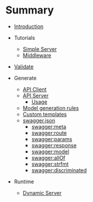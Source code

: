 # Summary

- [Introduction](README.md)
- Tutorials

    - [Simple Server](docs/tutorial/todo-list.md)
    - [Middleware](docs/use/middleware.md)

- [Validate](docs/usage/validate.md)

- Generate

  - [API Client](docs/generate/client.md)
  - [API Server](docs/generate/server.md)
    - [Usage](docs/use/server.md)
  - [Model generation rules](docs/use/schemas.md)
  - [Custom templates](docs/generate/templates.md)
  - [swagger.json](docs/generate/spec.md)
    - [swagger:meta](docs/generate/spec/meta.md)
    - [swagger:route](docs/generate/spec/route.md)
    - [swagger:params](docs/generate/spec/params.md)
    - [swagger:response](docs/generate/spec/response.md)
    - [swagger:model](docs/generate/spec/model.md)
    - [swagger:allOf](docs/generate/spec/allOf.md)
    - [swagger:strfmt](docs/generate/spec/strfmt.md)
    - [swagger:discriminated](docs/generate/spec/discriminated.md)


- Runtime

  - [Dynamic Server](docs/use/server.md)
